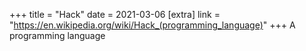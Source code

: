 +++
title = "Hack"
date = 2021-03-06
[extra]
link = "https://en.wikipedia.org/wiki/Hack_(programming_language)"
+++
A programming language

